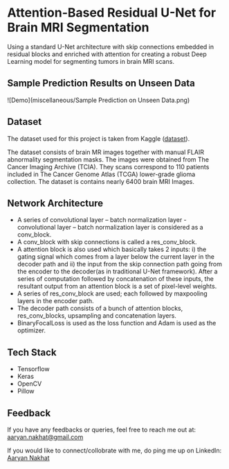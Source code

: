 # Attention-Based Residual U-Net for Brain MRI Segmentation



Using a standard U-Net architecture with skip connections embedded in residual blocks and enriched with attention for creating a robust Deep Learning model for segmenting tumors in brain MRI scans.


## Sample Prediction Results on Unseen Data

![Demo](miscellaneous/Sample Prediction on Unseen Data.png)



## Dataset

The dataset used for this project is taken from Kaggle (<a href = "https://www.kaggle.com/datasets/mateuszbuda/lgg-mri-segmentation">dataset</a>).

The dataset consists of brain MR images together with manual FLAIR abnormality segmentation masks. The images were obtained from The Cancer Imaging Archive (TCIA).
They scans correspond to 110 patients included in The Cancer Genome Atlas (TCGA) lower-grade glioma collection. The dataset is contains nearly 6400 brain MRI Images.

## Network Architecture

* A series of convolutional layer – batch normalization layer - convolutional layer – batch normalization layer is considered as a conv_block. 
* A conv_block with skip connections is called a res_conv_block.
* A attention block is also used which basically takes 2 inputs: i) the gating signal which comes from a layer below the current layer in the decoder path and ii) the input from the skip connection path going from the encoder to the decoder(as in traditional U-Net framework). After a series of computation followed by concatenation of these inputs, the resultant output from an attention block is a set of pixel-level weights.
* A series of res_conv_block are used; each followed by maxpooling layers in the encoder path.
* The decoder path consists of a bunch of attention blocks, res_conv_blocks, upsampling and concatenation layers.
* BinaryFocalLoss is used as the loss function and Adam is used as the optimizer.


## Tech Stack

* Tensorflow
* Keras
* OpenCV
* Pillow 


## Feedback

If you have any feedbacks or queries, feel free to reach me out at: aaryan.nakhat@gmail.com

If you would like to connect/collobrate with me, do ping me up on Linkedln: <a href = "https://www.linkedin.com/in/aaryan-nak" target="_blank">Aaryan Nakhat</a>


